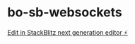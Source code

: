 # bo-sb-websockets

[Edit in StackBlitz next generation editor ⚡️](https://stackblitz.com/~/github.com/vandriesh/bo-sb-websockets)